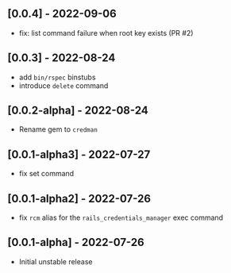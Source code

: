 ## [0.0.4] - 2022-09-06

- fix: list command failure when root key exists (PR #2)

## [0.0.3] - 2022-08-24

- add `bin/rspec` binstubs
- introduce `delete` command

## [0.0.2-alpha] - 2022-08-24
- Rename gem to `credman`

## [0.0.1-alpha3] - 2022-07-27

- fix set command

## [0.0.1-alpha2] - 2022-07-26

- fix `rcm` alias for the `rails_credentials_manager` exec command

## [0.0.1-alpha] - 2022-07-26

- Initial unstable release
